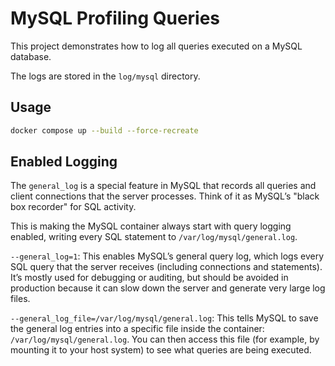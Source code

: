 # MySQL Profiling Queries 

This project demonstrates how to log all queries executed on a MySQL database.

The logs are stored in the `log/mysql` directory.

## Usage

```bash
docker compose up --build --force-recreate
```

## Enabled Logging 


The `general_log` is a special feature in MySQL that records all queries and client connections that the server processes. Think of it as MySQL’s "black box recorder" for SQL activity.

This is making the MySQL container always start with query logging enabled, writing every SQL statement to `/var/log/mysql/general.log`.

`--general_log=1`: This enables MySQL’s general query log, which logs every SQL query that the server receives (including connections and statements). It’s mostly used for debugging or auditing, but should be avoided in production because it can slow down the server and generate very large log files.

`--general_log_file=/var/log/mysql/general.log`: This tells MySQL to save the general log entries into a specific file inside the container: `/var/log/mysql/general.log`. You can then access this file (for example, by mounting it to your host system) to see what queries are being executed.
